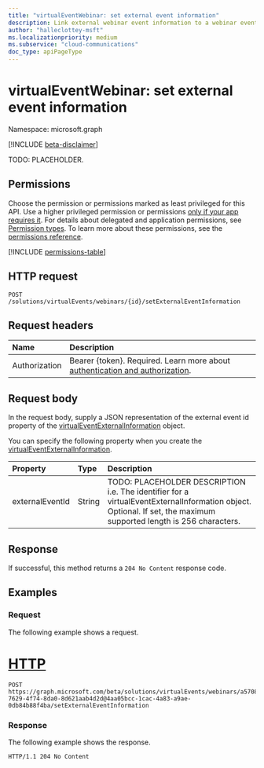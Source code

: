 ```yaml
---
title: "virtualEventWebinar: set external event information"
description: Link external webinar event information to a webinar event
author: "halleclottey-msft"
ms.localizationpriority: medium
ms.subservice: "cloud-communications"
doc_type: apiPageType
---
```


# virtualEventWebinar: set external event information
Namespace: microsoft.graph

[!INCLUDE [beta-disclaimer](../../includes/beta-disclaimer.md)]

TODO: PLACEHOLDER.

## Permissions

Choose the permission or permissions marked as least privileged for this API. Use a higher privileged permission or permissions [only if your app requires it](/graph/permissions-overview#best-practices-for-using-microsoft-graph-permissions). For details about delegated and application permissions, see [Permission types](/graph/permissions-overview#permission-types). To learn more about these permissions, see the [permissions reference](/graph/permissions-reference).

<!-- {
  "blockType": "permissions",
  "name": "virtualevent-setexternaleventinformation-permissions"
}
-->
[!INCLUDE [permissions-table](../includes/permissions/virtualevent-setexternaleventinformation-permissions.md)]

## HTTP request

<!-- {
  "blockType": "ignored"
}
-->
``` http
POST /solutions/virtualEvents/webinars/{id}/setExternalEventInformation
```

## Request headers

|Name|Description|
|:---|:---|
|Authorization|Bearer {token}. Required. Learn more about [authentication and authorization](/graph/auth/auth-concepts).|

## Request body

In the request body, supply a JSON representation of the external event id property of the [virtualEventExternalInformation](../resources/virtualeventexternalinformation.md) object.

You can specify the following property when you create the [virtualEventExternalInformation](../resources/virtualeventexternalinformation.md).

|Property|Type|Description|
|:---|:---|:---|
| externalEventId | String | TODO: PLACEHOLDER DESCRIPTION i.e. The identifier for a virtualEventExternalInformation object. Optional. If set, the maximum supported length is 256 characters. |

## Response

If successful, this method returns a `204 No Content` response code.

## Examples

### Request

The following example shows a request.

# [HTTP](#tab/http)
<!-- {
  "blockType": "request",
  "name": "virtualeventwebinar.setexternaleventinformation",
  "sampleKeys": ["a57082a9-7629-4f74-8da0-8d621aab4d2d@4aa05bcc-1cac-4a83-a9ae-0db84b88f4ba"]
}
-->
``` http
POST https://graph.microsoft.com/beta/solutions/virtualEvents/webinars/a57082a9-7629-4f74-8da0-8d621aab4d2d@4aa05bcc-1cac-4a83-a9ae-0db84b88f4ba/setExternalEventInformation
```

### Response

The following example shows the response.

<!-- {
  "blockType": "response",
  "truncated": true
}
-->
``` http
HTTP/1.1 204 No Content
```
